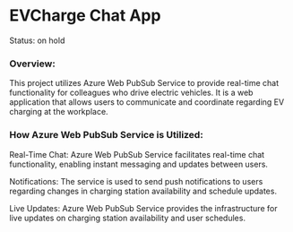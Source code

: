 # EVCharge Chat App
Status: on hold
### Overview:

This project utilizes Azure Web PubSub Service to provide real-time chat functionality for colleagues who drive electric vehicles. It is a web application that allows users to communicate and coordinate regarding EV charging at the workplace.

### How Azure Web PubSub Service is Utilized:

Real-Time Chat: Azure Web PubSub Service facilitates real-time chat functionality, enabling instant messaging and updates between users.

Notifications: The service is used to send push notifications to users regarding changes in charging station availability and schedule updates.

Live Updates: Azure Web PubSub Service provides the infrastructure for live updates on charging station availability and user schedules.
